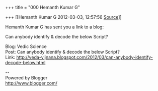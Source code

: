 +++
title = "000 Hemanth Kumar G"

+++
[[Hemanth Kumar G	2012-03-03, 12:57:56 [Source](https://groups.google.com/g/bvparishat/c/4bsC7ehQn7g)]]



Hemanth Kumar G has sent you a link to a blog:  
  
Can anybody identify & decode the below Script?  
  
Blog: Vedic Science  
Post: Can anybody identify & decode the below Script?  
Link: <http://veda-vijnana.blogspot.com/2012/03/can-anybody-identify-decode-below.html>  
  
--  
Powered by Blogger  
<http://www.blogger.com/>  

